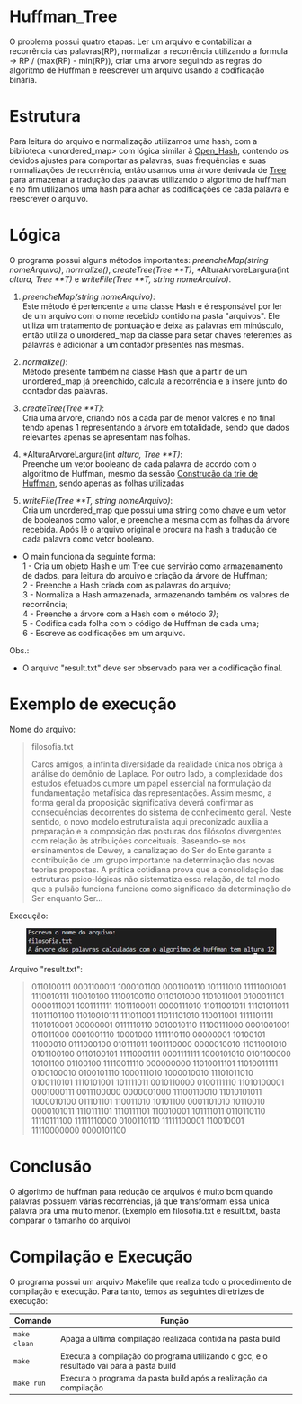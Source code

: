 # Huffman_Tree
O problema possui quatro etapas: Ler um arquivo e contabilizar a recorrência das palavras(RP), normalizar a recorrência utilizando a formula -> RP / (max(RP) - min(RP)), criar uma árvore seguindo as regras do algoritmo de Huffman e reescrever um arquivo usando a codificação binária.
# Estrutura
Para leitura do arquivo e normalização utilizamos uma hash, com a biblioteca <unordered_map> com lógica similar à [Open_Hash](https://github.com/Couto1411/Open_Hash), contendo os devidos ajustes para comportar as palavras, suas frequências e suas normalizações de recorrência, então usamos uma árvore derivada de [Tree](https://github.com/Couto1411/Tree_C) para armazenar a tradução das palavras utilizando o algoritmo de huffman e no fim utilizamos uma hash para achar as codificações de cada palavra e reescrever o arquivo.

# Lógica

O programa possui alguns métodos importantes: *preencheMap(string nomeArquivo)*, *normalize()*, *createTree(Tree \*\*T)*, *AlturaArvoreLargura(int *altura, Tree \*\*T)* e *writeFile(Tree \*\*T, string nomeArquivo)*.
1) *preencheMap(string nomeArquivo)*:      
Este método é pertencente a uma classe Hash e é responsável por ler de um arquivo com o nome recebido contido na pasta "arquivos". Ele utiliza um tratamento de pontuação e deixa as palavras em minúsculo, então utiliza o unordered_map da classe para setar chaves referentes as palavras e adicionar à um contador presentes nas mesmas.

2) *normalize()*:      
Método presente também na classe Hash que a partir de um unordered_map já preenchido, calcula a recorrência e a insere junto do contador das palavras.

3) *createTree(Tree \*\*T)*:      
Cria uma árvore, criando nós a cada par de menor valores e no final tendo apenas 1 representando a árvore em totalidade, sendo que dados relevantes apenas se apresentam nas folhas.

4) *AlturaArvoreLargura(int *altura, Tree \*\*T)*:       
Preenche um vetor booleano de cada palavra de acordo com o algoritmo de Huffman, mesmo da sessão [Construção da trie de Huffman](https://www.ime.usp.br/~pf/estruturas-de-dados/aulas/huffman.html), sendo apenas as folhas utilizadas

5) *writeFile(Tree \*\*T, string nomeArquivo)*:     
Cria um unordered_map que possui uma string como chave e um vetor de booleanos como valor, e preenche a mesma com as folhas da árvore recebida. Após lê o arquivo original e procura na hash a tradução de cada palavra como vetor booleano.

- O main funciona da seguinte forma:     
    1 - Cria um objeto Hash e um Tree que servirão como armazenamento de dados, para leitura do arquivo e criação da árvore de Huffman;      
    2 - Preenche a Hash criada com as palavras do arquivo;     
    3 - Normaliza a Hash armazenada, armazenando também os valores de recorrência;    
    4 - Preenche a árvore com a Hash com o método *3)*;    
    5 - Codifica cada folha com o código de Huffman de cada uma;    
    6 - Escreve as codificações em um arquivo.     

Obs.:      
- O arquivo "result.txt" deve ser observado para ver a codificação final.

# Exemplo de execução
Nome do arquivo:

> filosofia.txt
>      
> Caros amigos, a infinita diversidade da realidade única nos obriga à análise do demônio de Laplace. Por outro lado, a complexidade dos estudos efetuados cumpre um papel essencial na formulação da fundamentação metafísica das representações. Assim mesmo, a forma geral da proposição significativa deverá confirmar as consequências decorrentes do sistema de conhecimento geral.
> Neste sentido, o novo modelo estruturalista aqui preconizado auxilia a preparação e a composição das posturas dos filósofos divergentes com relação às atribuições conceituais. Baseando-se nos ensinamentos de Dewey, a canalizaçao do Ser do Ente garante a contribuição de um grupo importante na determinação das novas teorias propostas. A prática cotidiana prova que a consolidação das estruturas psico-lógicas não sistematiza essa relação, de tal modo que a pulsão funciona funciona como significado da determinação do Ser enquanto Ser...

Execução:
</p>
<p align="center">
	<img src="imgs/Exec.jpg"/>
</p>

Arquivo "result.txt":
> 0110100111 0001100011 1000101100 0001100110 101111010 11111001001 1110010111 110010100 11100100110 0110101000 1101011001 0100011101 0000111001 1001111111 11011100011 0000111010 11011001011 11101011011 11011101100 11010010111 111011001 11011101010 110011001 1111101111 1101010001 00000001 0111110110 0010010110 11100111000 0001001001 011011000 0001001110 10001000 1111110110 00000001 10100101 11000010 0111000100 010111011 1001110000 0000010010 11011001010 0101100100 0110100101 11110001111 0001111111 1000101010 0101100000 10101100 01100100 11110011110 000000000 11010011101 11010011111 0100100010 0100101110 1000111010 1000010010 11101011010 0100110101 1110101001 101111011 0010110000 0100111110 11010100001 0001000111 0011100000 0000001000 11100110010 11010101011 1000010100 011101101 110011010 10101100 0001101010 10110010 0000101011 1110111101 1110111101 110010001 101111011 0110110110 11110111100 11111110000 0100110110 11111100001 110010001 11110000000 0000101100

# Conclusão

O algoritmo de huffman para redução de arquivos é muito bom quando palavras possuem várias recorrências, já que transformam essa unica palavra pra uma muito menor. (Exemplo em filosofia.txt e result.txt, basta comparar o tamanho do arquivo)

# Compilação e Execução

O programa possui um arquivo Makefile que realiza todo o procedimento de compilação e execução. Para tanto, temos as seguintes diretrizes de execução:


| Comando                |  Função                                                                                           |
| -----------------------| ------------------------------------------------------------------------------------------------- |
|  `make clean`          | Apaga a última compilação realizada contida na pasta build                                        |
|  `make`                | Executa a compilação do programa utilizando o gcc, e o resultado vai para a pasta build           |
|  `make run`            | Executa o programa da pasta build após a realização da compilação                                 |
